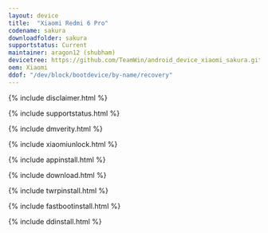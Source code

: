 ```yaml
---
layout: device
title:  "Xiaomi Redmi 6 Pro"
codename: sakura
downloadfolder: sakura
supportstatus: Current
maintainer: aragon12 (shubham)
devicetree: https://github.com/TeamWin/android_device_xiaomi_sakura.git
oem: Xiaomi
ddof: "/dev/block/bootdevice/by-name/recovery"
---
```


{% include disclaimer.html %}

{% include supportstatus.html %}

{% include dmverity.html %}

{% include xiaomiunlock.html %}

{% include appinstall.html %}

{% include download.html %}

{% include twrpinstall.html %}

{% include fastbootinstall.html %}

{% include ddinstall.html %}
